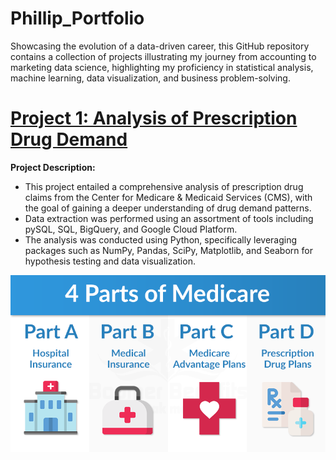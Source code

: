 # Phillip_Portfolio
Showcasing the evolution of a data-driven career, this GitHub repository contains a collection of projects illustrating my journey from accounting to marketing data science, highlighting my proficiency in statistical analysis, machine learning, data visualization, and business problem-solving.


# [Project 1: Analysis of Prescription Drug Demand](https://github.com/Prvargas/Where_Are_The_Drugs)
**Project Description:** 
- This project entailed a comprehensive analysis of prescription drug claims from the Center for Medicare & Medicaid Services (CMS), with the goal of gaining a deeper understanding of drug demand patterns. 
- Data extraction was performed using an assortment of tools including pySQL, SQL, BigQuery, and Google Cloud Platform. 
- The analysis was conducted using Python, specifically leveraging packages such as NumPy, Pandas, SciPy, Matplotlib, and Seaborn for hypothesis testing and data visualization.



![Alt Text](https://github.com/Prvargas/Phillip_Portfolio/blob/main/images/A1_DRUGS.png?raw=true)



